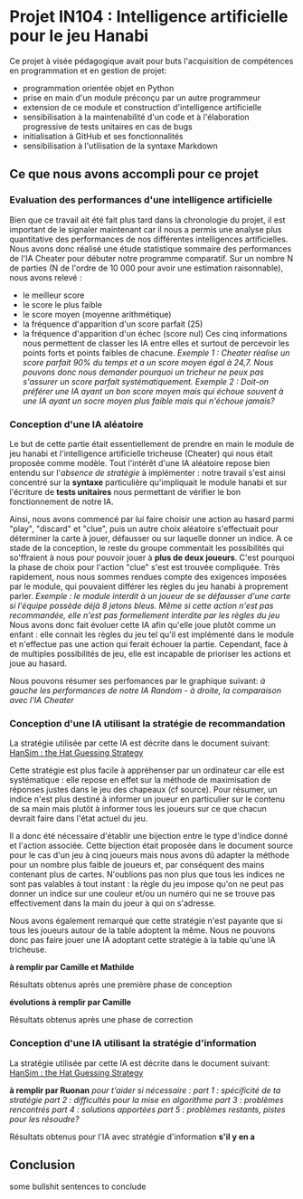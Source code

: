 # Projet IN104 : Intelligence artificielle pour le jeu Hanabi

Ce projet à visée pédagogique avait pour buts l'acquisition de compétences en programmation et en gestion de projet:
* programmation orientée objet en Python
* prise en main d'un module préconçu par un autre programmeur
* extension de ce module et construction d'intelligence artificielle
* sensibilisation à la maintenabilité d'un code et à l'élaboration progressive de tests unitaires en cas de bugs
* initialisation à GitHub et ses fonctionnalités
* sensibilisation à l'utilisation de la syntaxe Markdown

## Ce que nous avons accompli pour ce projet

### Evaluation des performances d'une intelligence artificielle

Bien que ce travail ait été fait plus tard dans la chronologie du projet, il est important de le signaler maintenant car il nous a permis une analyse plus quantitative des performances de nos différentes intelligences artificielles.
Nous avons donc réalisé une étude statistique sommaire des performances de l'IA Cheater pour débuter notre programme comparatif. Sur un nombre N de parties (N de l'ordre de 10 000 pour avoir une estimation raisonnable), nous avons relevé :
* le meilleur score
* le score le plus faible
* le score moyen (moyenne arithmétique)
* la fréquence d'apparition d'un score parfait (25)
* la fréquence d'apparition d'un échec (score nul)
Ces cinq informations nous permettent de classer les IA entre elles et surtout de percevoir les points forts et points faibles de chacune. 
*Exemple 1 : Cheater réalise un score parfait 90% du temps et a un score moyen égal à 24,7. Nous pouvons donc nous demander pourquoi un tricheur ne peux pas s'assurer un score parfait systématiquement.* 
*Exemple 2 : Doit-on préférer une IA ayant un bon score moyen mais qui échoue souvent à une IA ayant un socre moyen plus faible mais qui n'échoue jamais?*

### Conception d'une IA aléatoire

Le but de cette partie était essentiellement de prendre en main le module de jeu hanabi et l'intelligence artificielle tricheuse (Cheater) qui nous était proposée comme modèle. Tout l'intérêt d'une IA aléatoire repose bien entendu sur l'*absence de stratégie* à implémenter : notre travail s'est ainsi concentré sur la **syntaxe** particulière qu'impliquait le module hanabi et sur l'écriture de **tests unitaires** nous permettant de vérifier le bon fonctionnement de notre IA.

Ainsi, nous avons commencé par lui faire choisir une action au hasard parmi "play", "discard" et "clue", puis un autre choix aléatoire s'effectuait pour déterminer la carte à jouer, défausser ou sur laquelle donner un indice.
A ce stade de la conception, le reste du groupe commentait les possibilités qui so'ffraient à nous pour pouvoir jouer à **plus de deux joueurs**. C'est pourquoi la phase de choix pour l'action "clue" s'est est trouvée compliquée.
Très rapidement, nous nous sommes rendues compte des exigences imposées par le module, qui pouvaient différer les règles du jeu hanabi à proprement parler. 
*Exemple : le module interdit à un joueur de se défausser d'une carte si l'équipe possède déjà 8 jetons bleus. Même si cette action n'est pas recommandée, elle n'est pas formellement interdite par les règles du jeu*
Nous avons donc fait évoluer cette IA afin qu'elle joue plutôt comme un enfant : elle connait les règles du jeu tel qu'il est implémenté dans le module et n'effectue pas une action qui ferait échouer la partie. Cependant, face à de multiples possibilités de jeu, elle est incapable de prioriser les actions et joue au hasard.

Nous pouvons résumer ses perfomances par le graphique suivant:
*à gauche les performances de notre IA Random - à droite, la comparaison avec l'IA Cheater*

### Conception d'une IA utilisant la stratégie de recommandation 
La stratégie utilisée par cette IA est décrite dans le document suivant: [HanSim : the Hat Guessing Strategy](https://sites.google.com/site/rmgpgrwc/research-papers/Hanabi_final.pdf?attredirects=1)

Cette stratégie est plus facile à appréhenser par un ordinateur car elle est systématique : elle repose en effet sur la méthode de maximisation de réponses justes dans le jeu des chapeaux (cf source). Pour résumer, un indice n'est plus destiné à informer un joueur en particulier sur le contenu de sa main mais plutôt à informer tous les joueurs sur ce que chacun devrait faire dans l'état actuel du jeu.

Il a donc été nécessaire d'établir une bijection entre le type d'indice donné et l'action associée. Cette bijection était proposée dans le document source pour le cas d'un jeu à cinq joueurs mais nous avons dû adapter la méthode pour un nombre plus faible de joueurs et, par conséquent des mains contenant plus de cartes. N'oublions pas non plus que tous les indices ne sont pas valables à tout instant : la règle du jeu impose qu'on ne peut pas donner un indice sur une couleur et/ou un numéro qui ne se trouve pas effectivement dans la main du joeur à qui on s'adresse.

Nous avons également remarqué que cette stratégie n'est payante que si tous les joueurs autour de la table adoptent la même. Nous ne pouvons donc pas faire jouer une IA adoptant cette stratégie à la table qu'une IA tricheuse.

**à remplir  par Camille et Mathilde**

Résultats obtenus après une première phase de conception

**évolutions à remplir par Camille**

Résultats obtenus après une phase de correction

### Conception d'une IA utilisant la stratégie d'information
La stratégie utilisée par cette IA est décrite dans le document suivant: [HanSim : the Hat Guessing Strategy](https://sites.google.com/site/rmgpgrwc/research-papers/Hanabi_final.pdf?attredirects=1)

**à remplir par Ruonan**
*pour t'aider si nécessaire :
part 1 : spécificité de ta stratégie
part 2 : difficultés pour la mise en algorithme
part 3 : problèmes rencontrés
part 4 : solutions apportées
part 5 : problèmes restants, pistes pour les résoudre?*

Résultats obtenus pour l'IA avec stratégie d'information **s'il y en a**

## Conclusion

some bullshit sentences to conclude
